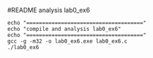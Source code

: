#README
analysis lab0_ex6
```
echo "====================================="
echo "compile and analysis lab0_ex6"
echo "====================================="
gcc -g -m32 -o lab0_ex6.exe lab0_ex6.c
./lab0_ex6
```
